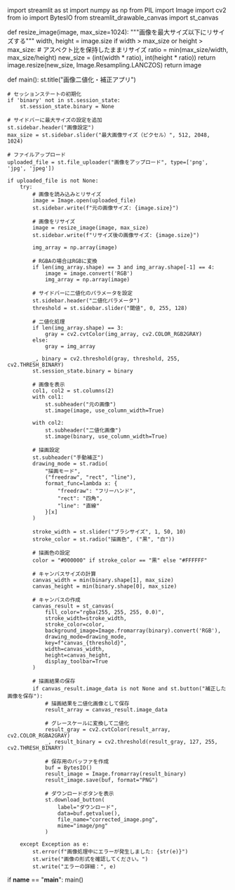 import streamlit as st
import numpy as np
from PIL import Image
import cv2
from io import BytesIO
from streamlit_drawable_canvas import st_canvas

def resize_image(image, max_size=1024):
    """画像を最大サイズ以下にリサイズする"""
    width, height = image.size
    if width > max_size or height > max_size:
        # アスペクト比を保持したままリサイズ
        ratio = min(max_size/width, max_size/height)
        new_size = (int(width * ratio), int(height * ratio))
        return image.resize(new_size, Image.Resampling.LANCZOS)
    return image

def main():
    st.title("画像二値化・補正アプリ")
    
    # セッションステートの初期化
    if 'binary' not in st.session_state:
        st.session_state.binary = None
    
    # サイドバーに最大サイズの設定を追加
    st.sidebar.header("画像設定")
    max_size = st.sidebar.slider("最大画像サイズ（ピクセル）", 512, 2048, 1024)
    
    # ファイルアップロード
    uploaded_file = st.file_uploader("画像をアップロード", type=['png', 'jpg', 'jpeg'])
    
    if uploaded_file is not None:
        try:
            # 画像を読み込みとリサイズ
            image = Image.open(uploaded_file)
            st.sidebar.write(f"元の画像サイズ: {image.size}")
            
            # 画像をリサイズ
            image = resize_image(image, max_size)
            st.sidebar.write(f"リサイズ後の画像サイズ: {image.size}")
            
            img_array = np.array(image)
            
            # RGBAの場合はRGBに変換
            if len(img_array.shape) == 3 and img_array.shape[-1] == 4:
                image = image.convert('RGB')
                img_array = np.array(image)
            
            # サイドバーに二値化のパラメータを設定
            st.sidebar.header("二値化パラメータ")
            threshold = st.sidebar.slider("閾値", 0, 255, 128)
            
            # 二値化処理
            if len(img_array.shape) == 3:
                gray = cv2.cvtColor(img_array, cv2.COLOR_RGB2GRAY)
            else:
                gray = img_array
            
            _, binary = cv2.threshold(gray, threshold, 255, cv2.THRESH_BINARY)
            st.session_state.binary = binary
            
            # 画像を表示
            col1, col2 = st.columns(2)
            with col1:
                st.subheader("元の画像")
                st.image(image, use_column_width=True)
            
            with col2:
                st.subheader("二値化画像")
                st.image(binary, use_column_width=True)
            
            # 描画設定
            st.subheader("手動補正")
            drawing_mode = st.radio(
                "描画モード",
                ("freedraw", "rect", "line"),
                format_func=lambda x: {
                    "freedraw": "フリーハンド",
                    "rect": "四角",
                    "line": "直線"
                }[x]
            )
            
            stroke_width = st.slider("ブラシサイズ", 1, 50, 10)
            stroke_color = st.radio("描画色", ("黒", "白"))
            
            # 描画色の設定
            color = "#000000" if stroke_color == "黒" else "#FFFFFF"
            
            # キャンバスサイズの計算
            canvas_width = min(binary.shape[1], max_size)
            canvas_height = min(binary.shape[0], max_size)
            
            # キャンバスの作成
            canvas_result = st_canvas(
                fill_color="rgba(255, 255, 255, 0.0)",
                stroke_width=stroke_width,
                stroke_color=color,
                background_image=Image.fromarray(binary).convert('RGB'),
                drawing_mode=drawing_mode,
                key=f"canvas_{threshold}",
                width=canvas_width,
                height=canvas_height,
                display_toolbar=True
            )
            
            # 描画結果の保存
            if canvas_result.image_data is not None and st.button("補正した画像を保存"):
                # 描画結果を二値化画像として保存
                result_array = canvas_result.image_data
                
                # グレースケールに変換して二値化
                result_gray = cv2.cvtColor(result_array, cv2.COLOR_RGBA2GRAY)
                _, result_binary = cv2.threshold(result_gray, 127, 255, cv2.THRESH_BINARY)
                
                # 保存用のバッファを作成
                buf = BytesIO()
                result_image = Image.fromarray(result_binary)
                result_image.save(buf, format="PNG")
                
                # ダウンロードボタンを表示
                st.download_button(
                    label="ダウンロード",
                    data=buf.getvalue(),
                    file_name="corrected_image.png",
                    mime="image/png"
                )
                
        except Exception as e:
            st.error(f"画像処理中にエラーが発生しました: {str(e)}")
            st.write("画像の形式を確認してください。")
            st.write("エラーの詳細：", e)

if __name__ == "__main__":
    main()
